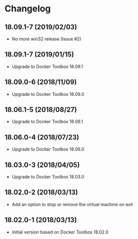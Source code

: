 # Changelog

## 18.09.1-7 (2019/02/03)

* No more win32 release (Issue #2)

## 18.09.1-7 (2019/01/15)

* Upgrade to Docker Toolbox 18.09.1

## 18.09.0-6 (2018/11/09)

* Upgrade to Docker Toolbox 18.09.0

## 18.06.1-5 (2018/08/27)

* Upgrade to Docker Toolbox 18.06.1

## 18.06.0-4 (2018/07/23)

* Upgrade to Docker Toolbox 18.06.0

## 18.03.0-3 (2018/04/05)

* Upgrade to Docker Toolbox 18.03.0

## 18.02.0-2 (2018/03/13)

* Add an option to stop or remove the virtual machine on exit

## 18.02.0-1 (2018/03/13)

* Initial version based on Docker Toolbox 18.02.0
